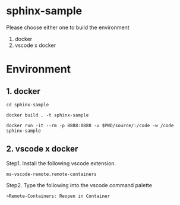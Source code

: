 # sphinx-sample

Please choose either one to build the environment
1. docker 
2. vscode x docker

# Environment

## 1. docker
```
cd sphinx-sample
```

```
docker build . -t sphinx-sample
```

```
docker run -it --rm -p 8888:8888 -v $PWD/source/:/code -w /code sphinx-sample
```

## 2. vscode x docker
Step1. Install the following vscode extension.
```
ms-vscode-remote.remote-containers
```

Step2. Type the following into the vscode command palette
```
>Remote-Containers: Reopen in Container
```
